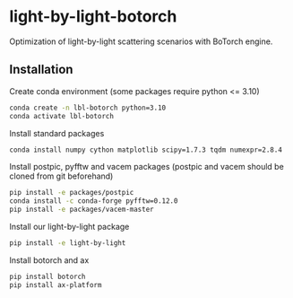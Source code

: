 # light-by-light-botorch
Optimization of light-by-light scattering scenarios with BoTorch engine.

## Installation
Create conda environment (some packages require python <= 3.10)
```bash
conda create -n lbl-botorch python=3.10
conda activate lbl-botorch
```
Install standard packages
```bash
conda install numpy cython matplotlib scipy=1.7.3 tqdm numexpr=2.8.4
```
Install postpic, pyfftw and vacem packages (postpic and vacem should be cloned from git beforehand)
```bash
pip install -e packages/postpic
conda install -c conda-forge pyfftw=0.12.0
pip install -e packages/vacem-master
```
Install our light-by-light package
```bash
pip install -e light-by-light
```
Install botorch and ax
```bash
pip install botorch
pip install ax-platform
```



